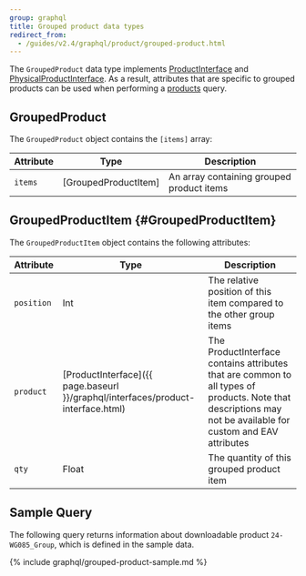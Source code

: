 ```yaml
---
group: graphql
title: Grouped product data types
redirect_from:
  - /guides/v2.4/graphql/product/grouped-product.html
---
```


The `GroupedProduct` data type implements [ProductInterface]({{page.baseurl}}/graphql/interfaces/product-interface.html) and [PhysicalProductInterface]({{page.baseurl}}/graphql/interfaces/product-interface.html#PhysicalProductInterface). As a result, attributes that are specific to grouped products can be used when performing a [products]({{page.baseurl}}/graphql/queries/products.html) query.

## GroupedProduct

The `GroupedProduct` object contains the `[items]` array:

Attribute | Type | Description
--- | --- | ---
`items` | [GroupedProductItem] | An array containing grouped product items

## GroupedProductItem {#GroupedProductItem}

The `GroupedProductItem` object contains the following attributes:

Attribute | Type | Description
--- | --- | ---
`position` | Int | The relative position of this item compared to the other group items
`product` | [ProductInterface]({{ page.baseurl }}/graphql/interfaces/product-interface.html) | The ProductInterface contains attributes that are common to all types of products. Note that descriptions may not be available for custom and EAV attributes
`qty` | Float | The quantity of this grouped product item

## Sample Query

The following query returns information about downloadable product `24-WG085_Group`, which is defined in the sample data.

{% include graphql/grouped-product-sample.md %}
